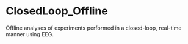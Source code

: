 # ClosedLoop_Offline
Offline analyses of experiments performed in a closed-loop, real-time manner using EEG.
